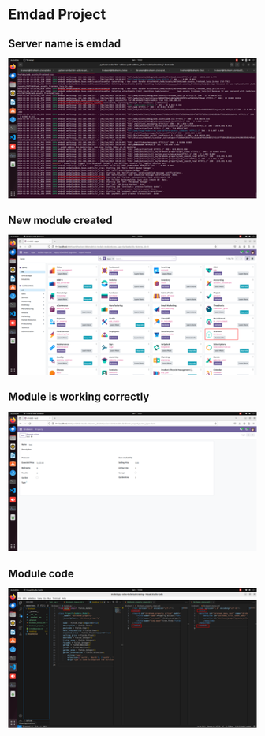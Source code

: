 # Emdad Project 

## Server name is emdad
![](readme_assets/1.png)

## New module created 
![](readme_assets/2.png)

## Module is working correctly 
![](readme_assets/3.png)

## Module code 
![](readme_assets/4.png)
